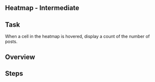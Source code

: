## Heatmap - Intermediate

## Task
When a cell in the heatmap is hovered, display a count of the number of posts.

## Overview


## Steps
